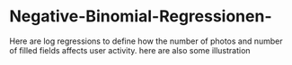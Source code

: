 # Negative-Binomial-Regressionen-
Here are log regressions to define how the number of photos and number of filled fields affects user activity. here are also some illustration

